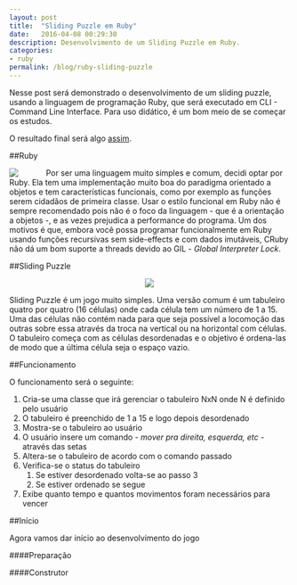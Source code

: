 ```yaml
---
layout: post
title:  "Sliding Puzzle em Ruby"
date:   2016-04-08 00:29:30
description: Desenvolvimento de um Sliding Puzzle em Ruby.
categories:
- ruby
permalink: /blog/ruby-sliding-puzzle
---
```


Nesse post será demonstrado o desenvolvimento de um sliding puzzle, usando a linguagem de
programação Ruby, que será executado em CLI - Command Line Interface. Para uso didático, é um bom
meio de se começar os estudos.

O resultado final será algo [assim](https://github.com/tkovs/sliding-puzzle/tree/master/ruby).

##Ruby

<img style="float: left; padding-right: 50px;" src="https://s-media-cache-ak0.pinimg.com/originals/e3/28/8b/e3288bdbdf2972ba29a5e6f86ab4755c.jpg">

Por ser uma linguagem muito simples e comum, decidi optar por Ruby. Ela tem uma implementação muito
boa do paradigma orientado a objetos e tem características funcionais, como por exemplo as funções
serem cidadãos de primeira classe. Usar o estilo funcional em Ruby não é sempre recomendado
pois não é o foco da linguagem - que é a orientação a objetos -, e as vezes prejudica a performance
do programa. Um dos motivos é que, embora você possa programar funcionalmente em Ruby usando funções
recursivas sem side-effects e com dados imutáveis, CRuby não dá um bom suporte a threads devido ao
GIL - *Global Interpreter Lock*.

##Sliding Puzzle

<center><img src="http://www.appsgalery.com/pictures/000/122/-uzzle-15--liding--uzzle-122141.png"></center>

Sliding Puzzle é um jogo muito simples. Uma versão comum é um tabuleiro quatro por quatro (16
células) onde cada célula tem um número de 1 a 15. Uma das células não contém nada para que seja
possível a locomoção das outras sobre essa através da troca na vertical ou na horizontal com
células. O tabuleiro começa com as células desordenadas e o objetivo é ordena-las de modo que a
última célula seja o espaço vazio.

##Funcionamento

O funcionamento será o seguinte:

1. Cria-se uma classe que irá gerenciar o tabuleiro NxN onde N é definido pelo usuário
2. O tabuleiro é preenchido de 1 a 15 e logo depois desordenado
3. Mostra-se o tabuleiro ao usuário
4. O usuário insere um comando - *mover pra direita, esquerda, etc* - através das setas
5. Altera-se o tabuleiro de acordo com o comando passado
6. Verifica-se o status do tabuleiro
    1. Se estiver desordenado volta-se ao passo 3
    2. Se estiver ordenado se segue
7. Exibe quanto tempo e quantos movimentos foram necessários para vencer

##Início

Agora vamos dar início ao desenvolvimento do jogo

####Preparação



####Construtor

